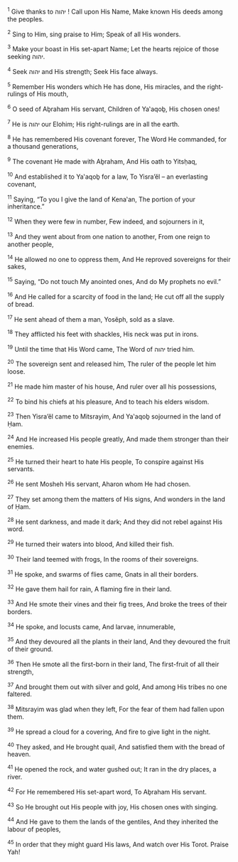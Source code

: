 <sup>1</sup> Give thanks to יהוה ! Call upon His Name, Make known His deeds among the peoples.

<sup>2</sup> Sing to Him, sing praise to Him; Speak of all His wonders.

<sup>3</sup> Make your boast in His set-apart Name; Let the hearts rejoice of those seeking יהוה.

<sup>4</sup> Seek יהוה and His strength; Seek His face always.

<sup>5</sup> Remember His wonders which He has done, His miracles, and the right-rulings of His mouth,

<sup>6</sup> O seed of Aḇraham His servant, Children of Ya‛aqoḇ, His chosen ones!

<sup>7</sup> He is יהוה our Elohim; His right-rulings are in all the earth.

<sup>8</sup> He has remembered His covenant forever, The Word He commanded, for a thousand generations,

<sup>9</sup> The covenant He made with Aḇraham, And His oath to Yitsḥaq,

<sup>10</sup> And established it to Ya‛aqoḇ for a law, To Yisra’ĕl – an everlasting covenant,

<sup>11</sup> Saying, “To you I give the land of Kena‛an, The portion of your inheritance.”

<sup>12</sup> When they were few in number, Few indeed, and sojourners in it,

<sup>13</sup> And they went about from one nation to another, From one reign to another people,

<sup>14</sup> He allowed no one to oppress them, And He reproved sovereigns for their sakes,

<sup>15</sup> Saying, “Do not touch My anointed ones, And do My prophets no evil.”

<sup>16</sup> And He called for a scarcity of food in the land; He cut off all the supply of bread.

<sup>17</sup> He sent ahead of them a man, Yosĕph, sold as a slave.

<sup>18</sup> They afflicted his feet with shackles, His neck was put in irons.

<sup>19</sup> Until the time that His Word came, The Word of יהוה tried him.

<sup>20</sup> The sovereign sent and released him, The ruler of the people let him loose.

<sup>21</sup> He made him master of his house, And ruler over all his possessions,

<sup>22</sup> To bind his chiefs at his pleasure, And to teach his elders wisdom.

<sup>23</sup> Then Yisra’ĕl came to Mitsrayim, And Ya‛aqoḇ sojourned in the land of Ḥam.

<sup>24</sup> And He increased His people greatly, And made them stronger than their enemies.

<sup>25</sup> He turned their heart to hate His people, To conspire against His servants.

<sup>26</sup> He sent Mosheh His servant, Aharon whom He had chosen.

<sup>27</sup> They set among them the matters of His signs, And wonders in the land of Ḥam.

<sup>28</sup> He sent darkness, and made it dark; And they did not rebel against His word.

<sup>29</sup> He turned their waters into blood, And killed their fish.

<sup>30</sup> Their land teemed with frogs, In the rooms of their sovereigns.

<sup>31</sup> He spoke, and swarms of flies came, Gnats in all their borders.

<sup>32</sup> He gave them hail for rain, A flaming fire in their land.

<sup>33</sup> And He smote their vines and their fig trees, And broke the trees of their borders.

<sup>34</sup> He spoke, and locusts came, And larvae, innumerable,

<sup>35</sup> And they devoured all the plants in their land, And they devoured the fruit of their ground.

<sup>36</sup> Then He smote all the first-born in their land, The first-fruit of all their strength,

<sup>37</sup> And brought them out with silver and gold, And among His tribes no one faltered.

<sup>38</sup> Mitsrayim was glad when they left, For the fear of them had fallen upon them.

<sup>39</sup> He spread a cloud for a covering, And fire to give light in the night.

<sup>40</sup> They asked, and He brought quail, And satisfied them with the bread of heaven.

<sup>41</sup> He opened the rock, and water gushed out; It ran in the dry places, a river.

<sup>42</sup> For He remembered His set-apart word, To Aḇraham His servant.

<sup>43</sup> So He brought out His people with joy, His chosen ones with singing.

<sup>44</sup> And He gave to them the lands of the gentiles, And they inherited the labour of peoples,

<sup>45</sup> In order that they might guard His laws, And watch over His Torot. Praise Yah!

